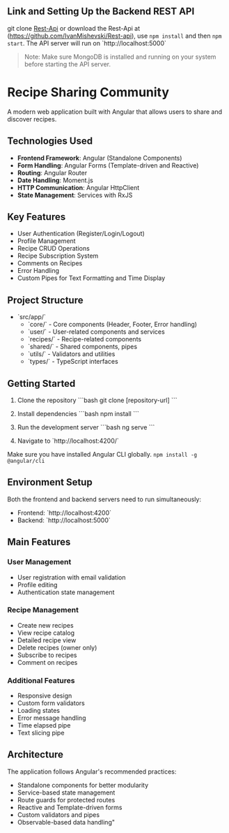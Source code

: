 ## Link and  Setting Up the Backend REST API

git clone [Rest-Api](https://github.com/IvanMishevski/Rest-api) or 
download the Rest-Api at (https://github.com/IvanMishevski/Rest-api), use `npm install` and then `npm start`.
The API server will run on \`http://localhost:5000\`

> Note: Make sure MongoDB is installed and running on your system before starting the API server.

# Recipe Sharing Community

A modern web application built with Angular that allows users to share and discover recipes.

## Technologies Used

- **Frontend Framework**: Angular (Standalone Components)
- **Form Handling**: Angular Forms (Template-driven and Reactive)
- **Routing**: Angular Router
- **Date Handling**: Moment.js
- **HTTP Communication**: Angular HttpClient
- **State Management**: Services with RxJS

## Key Features

- User Authentication (Register/Login/Logout)
- Profile Management
- Recipe CRUD Operations
- Recipe Subscription System
- Comments on Recipes
- Error Handling
- Custom Pipes for Text Formatting and Time Display

## Project Structure

- \`src/app/\`
  - \`core/\` - Core components (Header, Footer, Error handling)
  - \`user/\` - User-related components and services
  - \`recipes/\` - Recipe-related components
  - \`shared/\` - Shared components, pipes
  - \`utils/\` - Validators and utilities
  - \`types/\` - TypeScript interfaces

## Getting Started

1. Clone the repository
\`\`\`bash
git clone [repository-url]
\`\`\`

2. Install dependencies
\`\`\`bash
npm install
\`\`\`

3. Run the development server
\`\`\`bash
ng serve
\`\`\`

4. Navigate to \`http://localhost:4200/\`

Make sure you have installed Angular CLI globally.
`npm install -g @angular/cli`


## Environment Setup

Both the frontend and backend servers need to run simultaneously:
- Frontend: \`http://localhost:4200\`
- Backend: \`http://localhost:5000\`

## Main Features

### User Management
- User registration with email validation
- Profile editing
- Authentication state management

### Recipe Management
- Create new recipes
- View recipe catalog
- Detailed recipe view
- Delete recipes (owner only)
- Subscribe to recipes
- Comment on recipes

### Additional Features
- Responsive design
- Custom form validators
- Loading states
- Error message handling
- Time elapsed pipe
- Text slicing pipe

## Architecture

The application follows Angular's recommended practices:
- Standalone components for better modularity
- Service-based state management
- Route guards for protected routes
- Reactive and Template-driven forms
- Custom validators and pipes
- Observable-based data handling"


